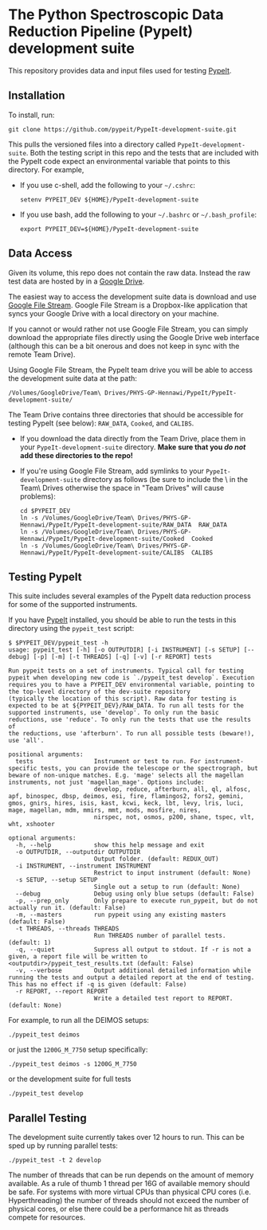 # The Python Spectroscopic Data Reduction Pipeline (PypeIt) development suite

This repository provides data and input files used for testing
[PypeIt](https://github.com/pypeit/PypeIt).

## Installation

To install, run:

`git clone https://github.com/pypeit/PypeIt-development-suite.git`

This pulls the versioned files into a directory called
`PypeIt-development-suite`.  Both the testing script in this repo and
the tests that are included with the PypeIt code expect an environmental
variable that points to this directory.  For example,

 - If you use c-shell, add the following to your `~/.cshrc`:

   ```
   setenv PYPEIT_DEV ${HOME}/PypeIt-development-suite
   ```

 - If you use bash, add the following to your `~/.bashrc` or
   `~/.bash_profile`:

   ```
   export PYPEIT_DEV=${HOME}/PypeIt-development-suite
   ```

## Data Access

Given its volume, this repo does not contain the raw data.  Instead the
raw test data are hosted by in a 
[Google Drive](https://drive.google.com/drive/folders/1oh19siB1-F0jjmY-F_jr73eA-TQYEiFW?usp=sharing).  

The easiest way to access the
development suite data is download and use [Google File
Stream](https://support.google.com/drive/answer/7329379?hl=en).  Google
File Stream is a Dropbox-like application that syncs your Google Drive
with a local directory on your machine.  

If you cannot or would rather
not use Google File Stream, you can simply download the appropriate
files directly using the Google Drive web interface (although this can
be a bit onerous and does not keep in sync with the remote Team Drive).

Using Google File Stream, the PypeIt team drive you will be able to
access the development suite data at the path: 

```
/Volumes/GoogleDrive/Team\ Drives/PHYS-GP-Hennawi/PypeIt/PypeIt-development-suite/
```

The Team Drive contains three directories that should be accessible for
testing PypeIt (see below): `RAW_DATA`, `Cooked`, and `CALIBS`.

  - If you download the data directly from the Team Drive, place them in
    your `PypeIt-development-suite` directory.  **Make sure that you *do
    not* add these directories to the repo!**

  - If you're using Google File Stream, add symlinks to your
    `PypeIt-development-suite` directory as follows (be sure to include
    the \ in the Team\ Drives otherwise the space in "Team Drives" will
    cause problems):

    ```
    cd $PYPEIT_DEV
    ln -s /Volumes/GoogleDrive/Team\ Drives/PHYS-GP-Hennawi/PypeIt/PypeIt-development-suite/RAW_DATA  RAW_DATA
    ln -s /Volumes/GoogleDrive/Team\ Drives/PHYS-GP-Hennawi/PypeIt/PypeIt-development-suite/Cooked  Cooked
    ln -s /Volumes/GoogleDrive/Team\ Drives/PHYS-GP-Hennawi/PypeIt/PypeIt-development-suite/CALIBS  CALIBS
    ```

## Testing PypeIt

This suite includes several examples of the PypeIt data reduction process 
for some of the supported instruments.

If you have [PypeIt](https://github.com/pypeit/PypeIt) installed, you
should be able to run the tests in this directory using the
`pypeit_test` script:

```
$ $PYPEIT_DEV/pypeit_test -h
usage: pypeit_test [-h] [-o OUTPUTDIR] [-i INSTRUMENT] [-s SETUP] [--debug] [-p] [-m] [-t THREADS] [-q] [-v] [-r REPORT] tests

Run pypeit tests on a set of instruments. Typical call for testing pypeit when developing new code is `./pypeit_test develop`. Execution requires you to have a PYPEIT_DEV environmental variable, pointing to the top-level directory of the dev-suite repository
(typically the location of this script). Raw data for testing is expected to be at ${PYPEIT_DEV}/RAW_DATA. To run all tests for the supported instruments, use 'develop'. To only run the basic reductions, use 'reduce'. To only run the tests that use the results of
the reductions, use 'afterburn'. To run all possible tests (beware!), use 'all'.

positional arguments:
  tests                 Instrument or test to run. For instrument-specific tests, you can provide the telescope or the spectrograph, but beware of non-unique matches. E.g. 'mage' selects all the magellan instruments, not just 'magellan_mage'. Options include:
                        develop, reduce, afterburn, all, ql, alfosc, apf, binospec, dbsp, deimos, esi, fire, flamingos2, fors2, gemini, gmos, gnirs, hires, isis, kast, kcwi, keck, lbt, levy, lris, luci, mage, magellan, mdm, mmirs, mmt, mods, mosfire, nires,
                        nirspec, not, osmos, p200, shane, tspec, vlt, wht, xshooter

optional arguments:
  -h, --help            show this help message and exit
  -o OUTPUTDIR, --outputdir OUTPUTDIR
                        Output folder. (default: REDUX_OUT)
  -i INSTRUMENT, --instrument INSTRUMENT
                        Restrict to input instrument (default: None)
  -s SETUP, --setup SETUP
                        Single out a setup to run (default: None)
  --debug               Debug using only blue setups (default: False)
  -p, --prep_only       Only prepare to execute run_pypeit, but do not actually run it. (default: False)
  -m, --masters         run pypeit using any existing masters (default: False)
  -t THREADS, --threads THREADS
                        Run THREADS number of parallel tests. (default: 1)
  -q, --quiet           Supress all output to stdout. If -r is not a given, a report file will be written to <outputdir>/pypeit_test_results.txt (default: False)
  -v, --verbose         Output additional detailed information while running the tests and output a detailed report at the end of testing. This has no effect if -q is given (default: False)
  -r REPORT, --report REPORT
                        Write a detailed test report to REPORT. (default: None)
```

For example, to run all the DEIMOS setups:

```
./pypeit_test deimos
```

or just the `1200G_M_7750` setup specifically:

```
./pypeit_test deimos -s 1200G_M_7750
```

or the development suite for full tests

```
./pypeit_test develop
```

## Parallel Testing
The development suite currently takes over 12 hours to run. This can be sped up by running parallel tests:
```
./pypeit_test -t 2 develop
```

The number of threads that can be run depends on the amount of memory available. As a rule of thumb 1 thread per 16G of
available memory should be safe.  For systems with more virtual CPUs than physical CPU cores (i.e. Hyperthreading) the 
number of threads should not exceed the number of physical cores, or else there could be a performance hit as threads 
compete for resources.  

